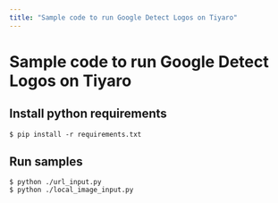 ```yaml
---
title: "Sample code to run Google Detect Logos on Tiyaro"
---
```


# Sample code to run Google Detect Logos on Tiyaro


## Install python requirements
`
$ pip install -r requirements.txt
`


## Run samples
```
$ python ./url_input.py
$ python ./local_image_input.py
```
